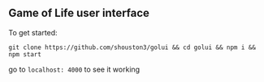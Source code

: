 ## Game of Life user interface

To get started:

`git clone https://github.com/shouston3/golui && cd golui && npm i && npm start`

go to `localhost: 4000` to see it working
